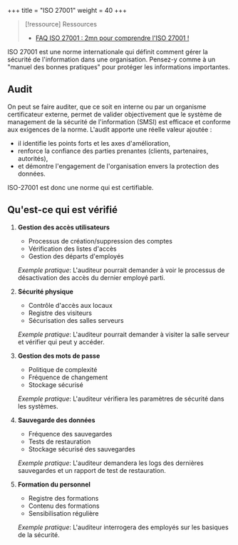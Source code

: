 +++
title = "ISO 27001"
weight = 40
+++

> [!ressource] Ressources
> - [FAQ ISO 27001 : 2mn pour comprendre l'ISO 27001 !](https://youtu.be/6s__QNB8upk)

ISO 27001 est une norme internationale qui définit comment gérer la sécurité de l'information dans une organisation. Pensez-y comme à un "manuel des bonnes pratiques" pour protéger les informations importantes.

## Audit
On peut se faire auditer, que ce soit en interne ou par un organisme certificateur externe, permet de valider objectivement que le système de management de la sécurité de l'information (SMSI) est efficace et conforme aux exigences de la norme. 
L'audit apporte une réelle valeur ajoutée : 
- il identifie les points forts et les axes d'amélioration, 
- renforce la confiance des parties prenantes (clients, partenaires, autorités), 
- et démontre l'engagement de l'organisation envers la protection des données. 

ISO-27001 est donc une norme qui est certifiable.

## Qu'est-ce qui est vérifié
1. **Gestion des accès utilisateurs**  
    - Processus de création/suppression des comptes  
    - Vérification des listes d'accès  
    - Gestion des départs d'employés  

    *Exemple pratique*: L'auditeur pourrait demander à voir le processus de désactivation des accès du dernier employé parti.  

2. **Sécurité physique**  
    - Contrôle d'accès aux locaux  
    - Registre des visiteurs  
    - Sécurisation des salles serveurs  

    *Exemple pratique*: L'auditeur pourrait demander à visiter la salle serveur et vérifier qui peut y accéder.  

3. **Gestion des mots de passe**  
    - Politique de complexité  
    - Fréquence de changement  
    - Stockage sécurisé  

    *Exemple pratique*: L'auditeur vérifiera les paramètres de sécurité dans les systèmes.  

4. **Sauvegarde des données**  
    - Fréquence des sauvegardes  
    - Tests de restauration  
    - Stockage sécurisé des sauvegardes  

    *Exemple pratique*: L'auditeur demandera les logs des dernières sauvegardes et un rapport de test de restauration.  

5. **Formation du personnel**  
    - Registre des formations  
    - Contenu des formations  
    - Sensibilisation régulière  

    *Exemple pratique*: L'auditeur interrogera des employés sur les basiques de la sécurité.  
